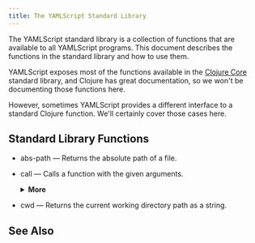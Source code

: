 ```yaml
---
title: The YAMLScript Standard Library
---
```


The YAMLScript standard library is a collection of functions that are
available to all YAMLScript programs.
This document describes the functions in the standard library and how to use
them.

YAMLScript exposes most of the functions available in the [Clojure Core](
https://clojuredocs.org/core-library) standard library, and Clojure has great
documentation, so we won't be documenting those functions here.

However, sometimes YAMLScript provides a different interface to a standard
Clojure function.
We'll certainly cover those cases here.


## Standard Library Functions

* abs-path — Returns the absolute path of a file.

* call — Calls a function with the given arguments.

  <details><summary><strong>More</strong></summary>
  This function is useful with dot chaining when a function returns
  another function and you want to call it immediately.
  
  ```yaml
  !yamlscript/v0
  x =: 39
  say: x.fn([n] \(n + %)).call(3)
  ```
  </details>

* cwd — Returns the current working directory path as a string.


## See Also
